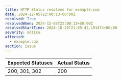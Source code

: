 ```yaml
---
title: HTTP Status resolved for example.com
date: 2024-12-05T22:00:13+00:00Z
resolved: True
resolvedWhen: 2024-12-05T22:00:13+00:00Z
resolvedStartTime: 2024-10-25T21:09:43.191474+00:00
severity: notice
affected:
  - example.com
section: issue
---
```


| Expected Statuses | Actual Status  |
|-------------------|----------------|
| 200, 301, 302 | 200 |
